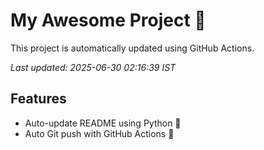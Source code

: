 # My Awesome Project 🚀

This project is automatically updated using GitHub Actions.

_Last updated: 2025-06-30 02:16:39 IST_

## Features
- Auto-update README using Python 🐍
- Auto Git push with GitHub Actions 🤖
